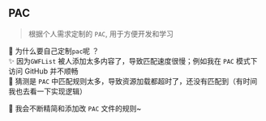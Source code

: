 ## PAC
> 根据个人需求定制的 `PAC`, 用于方便开发和学习   

👀 为什么要自己定制`pac`呢 ？   
✨ 因为`GWFList` 被人添加太多内容了，导致匹配速度很慢；例如我在 `PAC` 模式下访问 GitHub 并不顺畅    
🤣 猜测是 `PAC` 中匹配规则太多，导致资源加载都超时了，还没有匹配到（有时间我也去看一下实现逻辑）

📖 我会不断精简和添加改 `PAC` 文件的规则~
